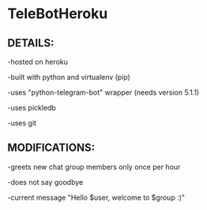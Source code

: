# TeleBotHeroku
## DETAILS:

-hosted on heroku

-built with python and virtualenv (pip)

-uses "python-telegram-bot" wrapper (needs version 5.1.1)

-uses pickledb

-uses git


## MODIFICATIONS:

-greets new chat group members only once per hour

-does not say goodbye

-current message "Hello $user, welcome to $group :)"
